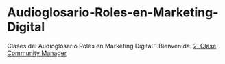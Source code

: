 # Audioglosario-Roles-en-Marketing-Digital
Clases del Audioglosario Roles en Marketing Digital
1.Bienvenida.
[2. Clase Community Manager](https://github.com/lcarloszapatag/Audioglosario-Roles-en-Marketing-Digital/blob/main/2.Community%20Manager.md)
